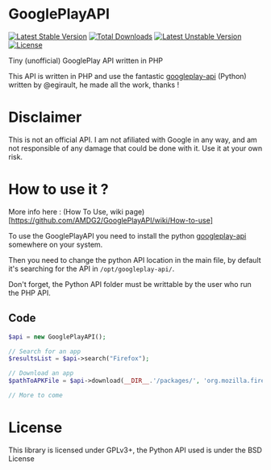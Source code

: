 GooglePlayAPI
=============

[![Latest Stable Version](https://poser.pugx.org/amdg2/googleplayapi/v/stable.svg)](https://packagist.org/packages/amdg2/googleplayapi)
[![Total Downloads](https://poser.pugx.org/amdg2/googleplayapi/downloads.svg)](https://packagist.org/packages/amdg2/googleplayapi)
[![Latest Unstable Version](https://poser.pugx.org/amdg2/googleplayapi/v/unstable.svg)](https://packagist.org/packages/amdg2/googleplayapi)
[![License](https://poser.pugx.org/amdg2/googleplayapi/license.svg)](https://packagist.org/packages/amdg2/googleplayapi)

Tiny (unofficial) GooglePlay API written in PHP

This API is written in PHP and use the fantastic [googleplay-api](https://github.com/egirault/googleplay-api) (Python) written by @egirault, he made all the work, thanks !

Disclaimer
==========

This is not an official API. I am not afiliated with Google in any way, and am not responsible of any damage that could be done with it. Use it at your own risk.

How to use it ?
===============

More info here : (How To Use, wiki page)[https://github.com/AMDG2/GooglePlayAPI/wiki/How-to-use]

To use the GooglePlayAPI you need to install the python [googleplay-api](https://github.com/egirault/googleplay-api) somewhere on your system.

Then you need to change the python API location in the main file, by default it's searching for the API in `/opt/googleplay-api/`.

Don't forget, the Python API folder must be writtable by the user who run the PHP API.

## Code
```php
$api = new GooglePlayAPI();

// Search for an app
$resultsList = $api->search("Firefox");

// Download an app
$pathToAPKFile = $api->download(__DIR__.'/packages/', 'org.mozilla.firefox', '2014060517');

// More to come

```

License
=======
This library is licensed under GPLv3+, the Python API used is under the BSD License
